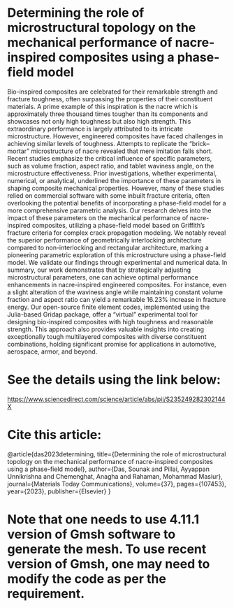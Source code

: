 # Determining the role of microstructural topology on the mechanical performance of nacre-inspired composites using a phase-field model

Bio-inspired composites are celebrated for their remarkable strength and fracture toughness, often surpassing the properties of their constituent materials. A prime example of this inspiration is the nacre which is approximately three thousand times tougher than its components and showcases not only high toughness but also high strength. This extraordinary performance is largely attributed to its intricate microstructure. However, engineered composites have faced challenges in achieving similar levels of toughness. Attempts to replicate the “brick–mortar” microstructure of nacre revealed that mere imitation falls short. Recent studies emphasize the critical influence of specific parameters, such as volume fraction, aspect ratio, and tablet waviness angle, on the microstructure effectiveness. Prior investigations, whether experimental, numerical, or analytical, underlined the importance of these parameters in shaping composite mechanical properties. However, many of these studies relied on commercial software with some inbuilt fracture criteria, often overlooking the potential benefits of incorporating a phase-field model for a more comprehensive parametric analysis. Our research delves into the impact of these parameters on the mechanical performance of nacre-inspired composites, utilizing a phase-field model based on Griffith’s fracture criteria for complex crack propagation modeling. We notably reveal the superior performance of geometrically interlocking architecture compared to non-interlocking and rectangular architecture, marking a pioneering parametric exploration of this microstructure using a phase-field model. We validate our findings through experimental and numerical data. In summary, our work demonstrates that by strategically adjusting microstructural parameters, one can achieve optimal performance enhancements in nacre-inspired engineered composites. For instance, even a slight alteration of the waviness angle while maintaining constant volume fraction and aspect ratio can yield a remarkable 16.23% increase in fracture energy. Our open-source finite element codes, implemented using the Julia-based Gridap package, offer a “virtual” experimental tool for designing bio-inspired composites with high toughness and reasonable strength. This approach also provides valuable insights into creating exceptionally tough multilayered composites with diverse constituent combinations, holding significant promise for applications in automotive, aerospace, armor, and beyond.

# See the details using the link below:

https://www.sciencedirect.com/science/article/abs/pii/S235249282302144X

# Cite this article:

@article{das2023determining,
  title={Determining the role of microstructural topology on the mechanical performance of nacre-inspired composites using a phase-field model},
  author={Das, Sounak and Pillai, Ayyappan Unnikrishna and Chemenghat, Anagha and Rahaman, Mohammad Masiur},
  journal={Materials Today Communications},
  volume={37},
  pages={107453},
  year={2023},
  publisher={Elsevier}
}

# Note that one needs to use 4.11.1 version of Gmsh software to generate the mesh. To use recent version of Gmsh, one may need to modify the code as per the requirement.

